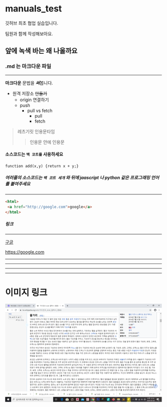 # manuals_test

깃허브 최초 협업 실습입니다.

팀원과 함께 작성해보아요.

## 앞에 녹색 바는 왜 나올까요

### .md 는 마크다운 파일

---

**마크다운** 문법을 ***써***봅니다.

+ 원격 저장소 ~~만들기~~
  - origin 연결하기
  - push
    + pull vs fetch
      * pull
      * fetch
      
 > 레츠기릿 인용문타임
 >> 인용문 안에 인용문
 
 #### 소스코드는 `백 코트를` 사용하세요
 
 `function add(x,y) {return x + y;}`
 
 ##### 여러줄의 소스코드는 ```백 코트 세개``` 와 뒤에 jaascript 나 python 같은 프로그래밍 언어를 붙여주세요
 
 ---
 
 ``` html
<html>
  <a href="http://google.com">google</a>
</html>
```

##### 링크

---

[구글](https://google.com, "검색사이트")

<https://google.com>


- - -

***

* * *

*****

# 이미지 링크

![캡쳐](./images/Capture001.png)
